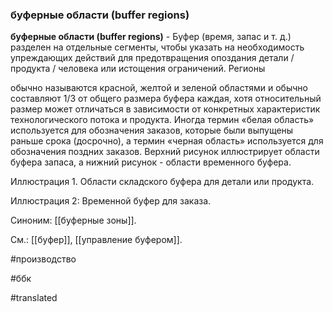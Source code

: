 ### буферные области (buffer regions)

**буферные области (buffer regions)** - Буфер (время, запас и т. д.) разделен на отдельные сегменты, чтобы указать на необходимость упреждающих действий для предотвращения опоздания детали / продукта / человека или истощения ограничений. Регионы

обычно называются красной, желтой и зеленой областями и обычно составляют 1/3 от общего размера буфера каждая, хотя относительный размер может отличаться в зависимости от конкретных характеристик технологического потока и продукта. Иногда термин «белая область» используется для обозначения заказов, которые были выпущены раньше срока (досрочно), а термин «черная область» используется для обозначения поздних заказов. Верхний рисунок иллюстрирует области буфера запаса, а нижний рисунок - области временного буфера.

Иллюстрация 1. Области складского буфера для детали или продукта.

Иллюстрация 2: Временной буфер для заказа.

Синоним: [[буферные зоны]].

См.: [[буфер]], [[управление буфером]].

#производство

#ббк

#translated
